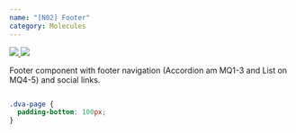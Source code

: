 ```yaml
---
name: "[N02] Footer"
category: Molecules
---
```


<a href="https://figma.com/file/YGsJLbagR6pXmnuZ7pPHsE/AEM-Content?type=design&node-id=1261-5400&t=d3CJ9WFswzZJrPEN-0" target="_blank" class="dvag-lsg-figma-link" title="Show on Figma">
  <img src="../resources/lsg/figma-logo.svg" class="dvag-lsg-figma-link__icon" />
</a>

<a href="https://confluence.diva-e.com/pages/viewpage.action?pageId=212354429" target="_blank" class="dvag-lsg-confluence-link" title="Show on Confluence">
  <img src="../resources/lsg/confluence-logo.svg" class="dvag-lsg-confluence-link__icon" />
</a>

Footer component with footer navigation (Accordion am MQ1-3 and List on MQ4-5) and social links. 


```dvag-m-n-02-footer:demo/n02-footer.html
```

```dvag-m-n-02-footer.css hidden
.dva-page {
  padding-bottom: 100px;
}
```
